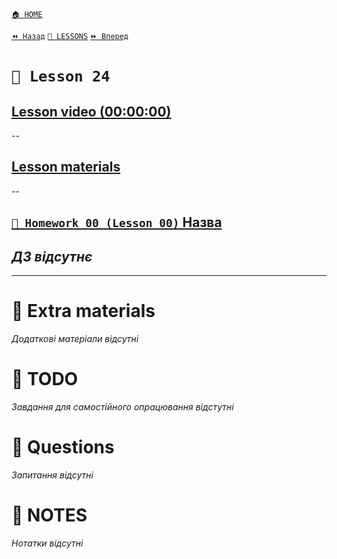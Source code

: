 [`🏠 HOME`](../../../README.md)  

[`⏪ Назад`](../23/README.md)  [`📗 LESSONS`](../../README.md)  [`⏩ Вперед`](../25/README.md)  

# `📗 Lesson 24`

## [Lesson video (00:00:00)]()

--

## [Lesson materials]()

--

## [`📕 Homework 00 (Lesson 00)` Назва]()  
*ДЗ відсутнє*
--

---

# 📘 Extra materials

*Додаткові матеріали відсутні*

# 📘 TODO
*Завдання для самостійного опрацювання відстутні*

# 📘 Questions
*Запитання відсутні*

# 📘 NOTES
*Нотатки відсутні*